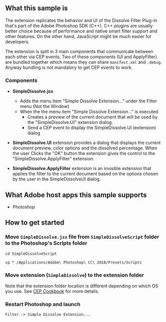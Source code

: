 ## What this sample is
The extension replicates the behavior and UI of the Dissolve Filter Plug-in that's part of the Adobe Photoshop SDK (C++). C++ plugins are usually better choice because of performance and native smart filter support and other features. On the other hand, JavaScript might be much easier for developers.

The extension is split in 3 main components that communicate between each other via CEP events. Two of these components (UI and ApplyFilter) are bundled together which means they can share `manifest.xml` and `.debug`. Anyway bundling is not mandatory to get CEP events to work.

### Components
- **SimpleDissolve.jsx**
	- Adds the menu item "Simple Dissolve Extension…" under the Filter menu (Not the Window)
	- When the the menu item "Simple Dissolve Extension…" is executed
		- Creates a preview of the current document that will be used by the "SimpleDissolve.UI" extension dialog.
		- Send a CEP event to display the SimpleDissolve.UI (extension) dialog

- **SimpleDissolve.UI** extension  provides a dialog that displays the current document preview, color options and the dissolved percentage. When the user Clicks the "OK" button the extension gives the control to the "SimpleDissolve.ApplyFilter" extension.

- **SimpleDissolve.ApplyFilter** extension is an invisible extension that applies the filter to the current document based on the options chosen by the user in the SimpleDissolveUI dialog.

## What Adobe host apps this sample supports
- Photoshop

## How to get started
### Move `SimpleDissolve.jsx` file from `SimpleDissolveScript` folder to the Photoshop's Scripts folder
```
cd SimpleDissolveScript
```
```
cp * /Applications/Adobe\ Photoshop\ CC\ 2018/Presets/Scripts
```
### Move extension (`SimpleDissolve`) to the extension folder
Note that the extension folder location is different depending on which OS you use. See [CEP Cookbook](https://github.com/Adobe-CEP/CEP-Resources/blob/master/CEP_8.x/Documentation/CEP%208.0%20HTML%20Extension%20Cookbook.md#extension-folders) for more details.

### Restart Photoshop and launch
```
Filter -> Simple Dissolve Extension...
```




